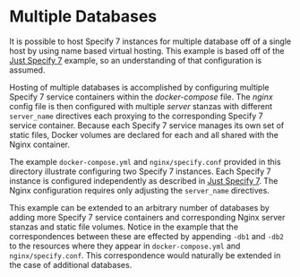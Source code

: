# Multiple Databases

It is possible to host Specify 7 instances for multiple database off
of a single host by using name based virtual hosting. This example is
based off of the [Just Specify 7](../just-specify7/README.md) example,
so an understanding of that configuration is assumed.

Hosting of multiple databases is accomplished by configuring multiple
Specify 7 service containers within the *docker-compose* file. The
*nginx* config file is then configured with multiple *server* stanzas
with different `server_name` directives each proxying to the
corresponding Specify 7 service container. Because each Specify 7
service manages its own set of static files, Docker volumes are
declared for each and all shared with the Nginx container.

The example `docker-compose.yml` and `nginx/specify.conf` provided in
this directory illustrate configuring two Specify 7 instances. Each
Specify 7 instance is configured independently as described in
[Just Specify 7](../just-specify7/README.md). The Nginx configuration
requires only adjusting the `server_name` directives.

This example can be extended to an arbitrary number of databases by
adding more Specify 7 service containers and corresponding Nginx
server stanzas and static file volumes. Notice in the example that the
correspondences between these are effected by appending `-db1` and
`-db2` to the resources where they appear in `docker-compose.yml`
and `nginx/specify.conf`. This correspondence would naturally be
extended in the case of additional databases.

